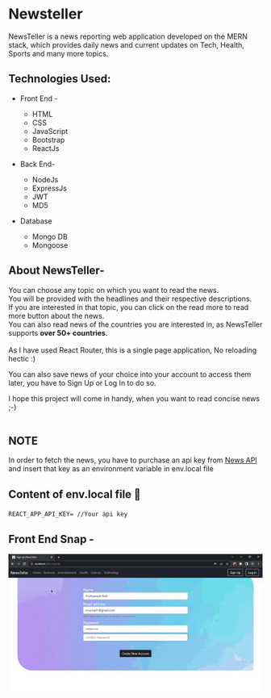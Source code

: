 # Newsteller
NewsTeller is a news reporting web application developed on the MERN stack, which provides daily news and current updates on Tech, Health, Sports and many more topics.

## Technologies Used:
- Front End -
  - HTML
  - CSS
  - JavaScript
  - Bootstrap
  - ReactJs

- Back End-
  - NodeJs
  - ExpressJs
  - JWT
  - MD5

- Database
  - Mongo DB
  - Mongoose

## About NewsTeller-
You can choose any topic on which you want to read the news.<br/>
You will be provided with the headlines and their respective descriptions.<br/>
If you are interested in that topic, you can click on the read more to read more button about the news.<br/>
You can also read news of the countries you are interested in, as NewsTeller supports <b>over 50+ countries.</b><br/><br/>
As I have used React Router, this is a single page application, No reloading hectic :)

You can also save news of your choice into your account to access them later, you have to Sign Up or Log In to do so.

I hope this project will come in handy, when you want to read concise news ;-)
<br/><br/>
## NOTE<br/>
In order to fetch the news, you have to purchase an api key from [News API](https://newsapi.org) and insert that key as an environment variable in env.local file

## Content of env.local file :scroll:
`REACT_APP_API_KEY= //Your api key`

## Front End Snap - 
<p align="center">
  <img src="https://github.com/Prathamesh-Patil-GitHub/newsteller/blob/main/src/img/Output.gif">
</p>

